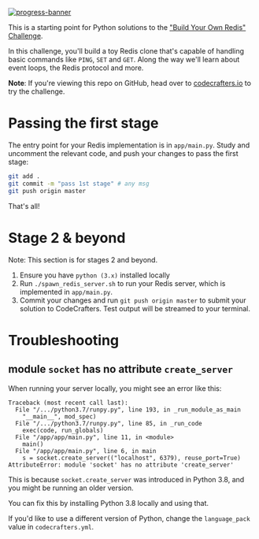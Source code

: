 [![progress-banner](https://app.codecrafters.io/progress/redis/1bbb83bf-0bc8-46e8-8f08-8dfed676d4be)](https://app.codecrafters.io/users/Kerman07)

This is a starting point for Python solutions to the
["Build Your Own Redis" Challenge](https://codecrafters.io/challenges/redis).

In this challenge, you'll build a toy Redis clone that's capable of handling
basic commands like `PING`, `SET` and `GET`. Along the way we'll learn about
event loops, the Redis protocol and more.

**Note**: If you're viewing this repo on GitHub, head over to
[codecrafters.io](https://codecrafters.io) to try the challenge.

# Passing the first stage

The entry point for your Redis implementation is in `app/main.py`. Study and
uncomment the relevant code, and push your changes to pass the first stage:

```sh
git add .
git commit -m "pass 1st stage" # any msg
git push origin master
```

That's all!

# Stage 2 & beyond

Note: This section is for stages 2 and beyond.

1. Ensure you have `python (3.x)` installed locally
1. Run `./spawn_redis_server.sh` to run your Redis server, which is implemented
   in `app/main.py`.
1. Commit your changes and run `git push origin master` to submit your solution
   to CodeCrafters. Test output will be streamed to your terminal.

# Troubleshooting

## module `socket` has no attribute `create_server`

When running your server locally, you might see an error like this:

```
Traceback (most recent call last):
  File "/.../python3.7/runpy.py", line 193, in _run_module_as_main
    "__main__", mod_spec)
  File "/.../python3.7/runpy.py", line 85, in _run_code
    exec(code, run_globals)
  File "/app/app/main.py", line 11, in <module>
    main()
  File "/app/app/main.py", line 6, in main
    s = socket.create_server(("localhost", 6379), reuse_port=True)
AttributeError: module 'socket' has no attribute 'create_server'
```

This is because `socket.create_server` was introduced in Python 3.8, and you
might be running an older version.

You can fix this by installing Python 3.8 locally and using that.

If you'd like to use a different version of Python, change the `language_pack`
value in `codecrafters.yml`.
